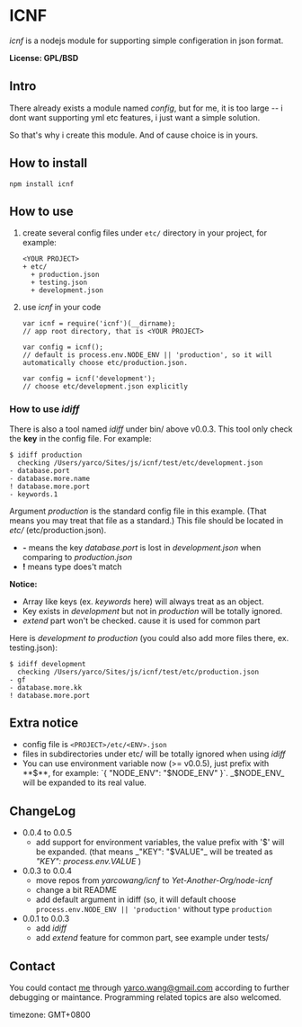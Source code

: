 ICNF
========
_icnf_ is a nodejs module for supporting simple configeration in json format.

**License: GPL/BSD**

Intro
-----
There already exists a module named _config_, but for me, it is too large -- i dont want supporting yml etc features, i just want a simple solution.

So that's why i create this module. And of cause choice is in yours.

How to install
--------------
`npm install icnf`

How to use
-----------
1. create several config files under `etc/` directory in your project, for example:

    ```
    <YOUR PROJECT>
    + etc/
      + production.json
      + testing.json
      + development.json
    ```

2. use _icnf_ in your code

    ```
    var icnf = require('icnf')(__dirname);
    // app root directory, that is <YOUR PROJECT>

    var config = icnf(); 
    // default is process.env.NODE_ENV || 'production', so it will automatically choose etc/production.json.

    var config = icnf('development'); 
    // choose etc/development.json explicitly
    ```

### How to use _idiff_
There is also a tool named _idiff_ under bin/ above v0.0.3. This tool only check the **key** in the config file. For example:

```
$ idiff production
  checking /Users/yarco/Sites/js/icnf/test/etc/development.json
- database.port
- database.more.name
! database.more.port
- keywords.1
```

Argument _production_ is the standard config file in this example. (That means you may treat that file as a standard.)
This file should be located in _etc/_ (etc/production.json).

* **-** means the key _database.port_ is lost in _development.json_ when comparing to _production.json_
* **!** means type does't match

**Notice:**

* Array like keys (ex. _keywords_ here) will always treat as an object.
* Key exists in _development_ but not in _production_ will be totally ignored.
* _extend_ part won't be checked. cause it is used for common part

Here is _development to production_ (you could also add more files there, ex. testing.json):

```
$ idiff development
  checking /Users/yarco/Sites/js/icnf/test/etc/production.json
- gf
- database.more.kk
! database.more.port
```

Extra notice
------------
* config file is `<PROJECT>/etc/<ENV>.json`
* files in subdirectories under etc/ will be totally ignored when using _idiff_
* You can use environment variable now (>= v0.0.5), just prefix with **$**, for example: `{ "NODE_ENV": "$NODE_ENV" }`. _$NODE_ENV_ will be expanded to its real value.

ChangeLog
----------
* 0.0.4 to 0.0.5
	* add support for environment variables, the value prefix with '$' will be expanded. (that means _"KEY": "$VALUE"_ will be treated as _"KEY": process.env.VALUE_ )
* 0.0.3 to 0.0.4
  * move repos from _yarcowang/icnf_ to _Yet-Another-Org/node-icnf_
  * change a bit README
  * add default argument in idiff (so, it will default choose `process.env.NODE_ENV || 'production'` without type `production`
* 0.0.1 to 0.0.3
  * add _idiff_
  * add _extend_ feature for common part, see example under tests/

Contact
--------
You could contact [me][] through <yarco.wang@gmail.com> according to further debugging or maintance. Programming related topics are also welcomed.

timezone: GMT+0800

[me]:http://bbish.net
